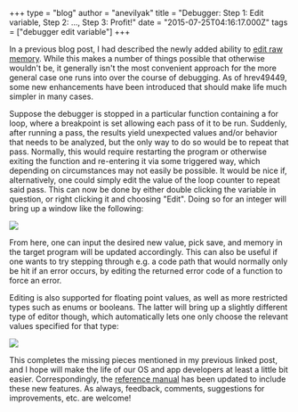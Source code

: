 +++
type = "blog"
author = "anevilyak"
title = "Debugger: Step 1: Edit variable, Step 2: ..., Step 3: Profit!"
date = "2015-07-25T04:16:17.000Z"
tags = ["debugger edit variable"]
+++

In a previous blog post, I had described the newly added ability to <a href="https://www.haiku-os.org/blog/anevilyak/2015-05-26_debugger_editing_memory">edit raw memory</a>. While this makes a number of things possible that otherwise wouldn't be, it generally isn't the most convenient approach for the more general case one runs into over the course of debugging. As of hrev49449, some new enhancements have been introduced that should make life much simpler in many cases.
<!--break-->
Suppose the debugger is stopped in a particular function containing a for loop, where a breakpoint is set allowing each pass of it to be run. Suddenly, after running a pass, the results yield unexpected values and/or behavior that needs to be analyzed, but the only way to do so would be to repeat that pass. Normally, this would require restarting the program or otherwise exiting the function and re-entering it via some triggered way, which depending on circumstances may not easily be possible. It would be nice if, alternatively, one could simply edit the value of the loop counter to repeat said pass. This can now be done by either double clicking the variable in question, or right clicking it and choosing "Edit". Doing so for an integer will bring up a window like the following:

<img src="/files/edit_window.png" />

From here, one can input the desired new value, pick save, and memory in the target program will be updated accordingly. This can also be useful if one wants to try stepping through e.g. a code path that would normally only be hit if an error occurs, by editing the returned error code of a function to force an error.

Editing is also supported for floating point values, as well as more restricted types such as enums or booleans. The latter will bring up a slightly different type of editor though, which automatically lets one only choose the relevant values specified for that type:

<img src="/files/edit_window_picker.png" />

This completes the missing pieces mentioned in my previous linked post, and I hope will make the life of our OS and app developers at least a little bit easier. Correspondingly, the <a href="https://www.dropbox.com/s/e6gx39r0asc2t8f/DebuggerReferenceManual.pdf?dl=1">reference manual</a> has been updated to include these new features. As always, feedback, comments, suggestions for improvements, etc. are welcome!